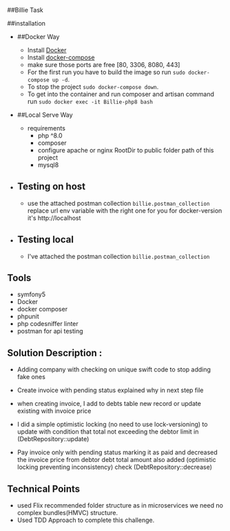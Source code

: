 ##Billie Task

##installation

- ##Docker Way
    - Install [Docker](https://docs.docker.com/get-docker/)
    - Install [docker-compose](https://docs.docker.com/compose/install/)
    - make sure those ports are free [80, 3306, 8080, 443]
    - For the first run you have to build the image so run `sudo docker-compose up -d`.
    - To stop the project `sudo docker-compose down`.
    - To get into the container and run composer and artisan command run `sudo docker exec -it Billie-php8 bash`



- ##Local Serve Way
    - requirements
        - php ^8.0
        - composer
        - configure apache or nginx RootDir to public folder path of this project
        - mysql8
      
- ## Testing on host
    - use the attached postman collection `billie.postman_collection` replace url env variable with the right one for you for docker-version it's http://localhost

- ## Testing local
    - I've attached the postman collection `billie.postman_collection`

## Tools
- symfony5
- Docker
- docker composer
- phpunit
- php codesniffer linter
- postman for api testing

## Solution Description :
- Adding company with checking on unique swift code to stop adding fake ones


- Create invoice with pending status explained why in next step file
- when creating invoice, I add to debts table new record or update existing with invoice price
- I did a simple optimistic locking (no need to use lock-versioning) to update with condition that
total not exceeding the debtor limit in (DebtRepository::update)


- Pay invoice only with pending status marking it as paid and decreased the invoice price from
debtor debt total amount also added (optimistic locking preventing inconsistency) check
  (DebtRepository::decrease)

## Technical Points
- used Flix recommended folder structure as in microservices we need no complex bundles(HMVC) structure.
- Used TDD Approach to complete this challenge.